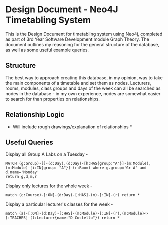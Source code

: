 # Design Document - Neo4J Timetabling System

This is the Design Document for timetabling system using Neo4j, completed as part of 3rd Year Software Development module Graph Theory. The document outlines my reasoning for the general structure of the database, as well as some useful example queries.

## Structure

The best way to approach creating this database, in my opinion, was to take the main components of a timetable and set them as nodes.  Lecturers, rooms, modules, class groups and days of the week can all be searched as nodes in the database - in my own experience, nodes are somewhat easier to search for than properties on relationships.

## Relationship Logic

* Will include rough drawings/explanation of relationships *

## Useful Queries

Display all Group A Labs on a Tuesday - 

    MATCH (g:Group)-[]-(d:Day),(d:Day)-[h:HAS{group:"A"}]-(m:Module), (m:Module)-[i:IN{group: "A"}]-(r:Room) where g.group='Gr A' and d.name='Monday'  
	return g,d,m,r
	 
Display only lectures for the whole week -

	match (c:Course)-[:ON]-(d:Day)-[:HAS]-(m)-[:IN]-(r) return *
	
Display a particular lecturer's classes for the week -

	match (a)-[:ON]-(d:Day)-[:HAS]-(m:Module)-[:IN]-(r),(m:Module)<-[:TEACHES]-(l:Lecturer{name:"D Costello"}) return *


